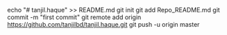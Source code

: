 echo "# tanjil.haque" >> README.md
git init
git add Repo_README.md
git commit -m "first commit"
git remote add origin https://github.com/tanjilbd/tanjil.haque.git
git push -u origin master
